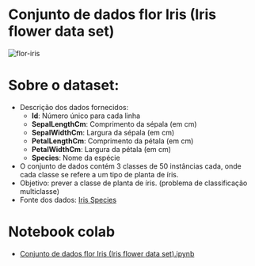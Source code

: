 # Conjunto de dados flor Iris (Iris flower data set)

![flor-iris](https://raw.githubusercontent.com/o-vilela/projetos-ciencia-de-dados/main/Conjunto%20de%20dados%20flor%20Iris%20(Iris%20flower%20data%20set)/imagens/flor-iris.png)

# Sobre o dataset: 

* Descrição dos dados fornecidos:
  - **Id**: Número único para cada linha
  - **SepalLengthCm**: Comprimento da sépala (em cm)
  - **SepalWidthCm**: Largura da sépala (em cm)
  - **PetalLengthCm**: Comprimento da pétala (em cm)
  - **PetalWidthCm**: Largura da pétala (em cm)
  - **Species**: Nome da espécie
* O conjunto de dados contém 3 classes de 50 instâncias cada, onde cada classe se refere a um tipo de planta de íris. 
* Objetivo: prever a classe de planta de íris. (problema de classificação multiclasse)
* Fonte dos dados: [Iris Species](https://archive.ics.uci.edu/ml/datasets/iris)

# Notebook colab
* [Conjunto de dados flor Iris (Iris flower data set).ipynb](https://github.com/o-vilela/projetos-ciencia-de-dados/blob/main/Conjunto%20de%20dados%20flor%20Iris%20(Iris%20flower%20data%20set)/notebook%20colab/Conjunto_de_dados_flor_Iris_(Iris_flower_data_set).ipynb)